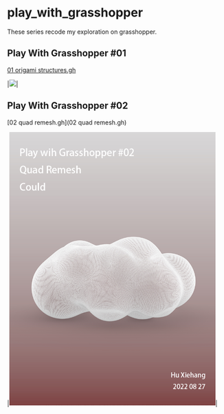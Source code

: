 # play_with_grasshopper
These series recode my exploration on grasshopper.

## Play With Grasshopper #01
[01 origami structures.gh](01%20origami%20structures.gh)

|<img src="https://github.com/Huxiehang/play_with_grasshopper/blob/main/01%20origami%20structures%20folding.gif" width="480"/>|

## Play With Grasshopper #02
[02 quad remesh.gh](02 quad remesh.gh)

|<img src="https://github.com/Huxiehang/play_with_grasshopper/blob/main/02%20quad%20remesh%20cloud1.png" width="480"/>|
